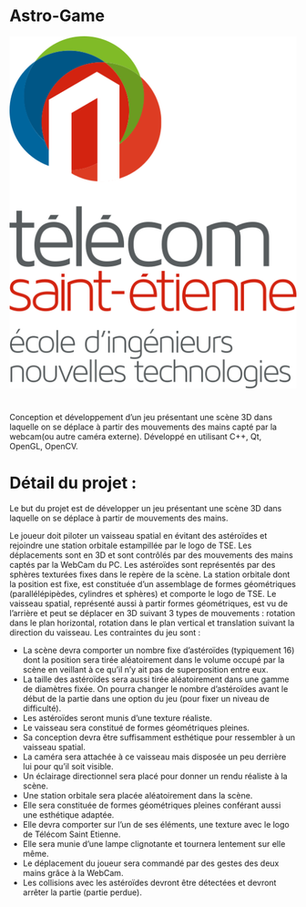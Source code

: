 # Astro-Game
![My Image](AstroTSE-master/resources/logoTSE509.png)
#
Conception et développement d’un jeu présentant une scène 3D dans laquelle on se déplace à partir des mouvements des mains capté par la webcam(ou autre caméra externe). 
Développé en utilisant C++, Qt, OpenGL, OpenCV.

# Détail du projet : #

Le but du projet est de développer un jeu présentant une scène 3D dans laquelle on se déplace à partir de mouvements des mains.

Le joueur doit piloter un vaisseau spatial en évitant des astéroïdes et rejoindre une station orbitale estampillée par le logo de TSE. Les déplacements sont en 3D et sont contrôlés par des mouvements des mains captés par la WebCam du PC. Les astéroïdes sont représentés par des sphères texturées fixes dans le repère de la scène. La station orbitale dont la position est fixe, est constituée d’un assemblage de formes géométriques (parallélépipèdes, cylindres et sphères) et comporte le logo de TSE. Le vaisseau spatial, représenté aussi à partir formes géométriques, est vu de l’arrière et peut se déplacer en 3D suivant 3 types de mouvements : rotation dans le plan horizontal, rotation dans le plan vertical et translation suivant la direction du vaisseau. 
Les contraintes du jeu sont :

* La scène devra comporter un nombre fixe d’astéroïdes (typiquement 16) dont la position sera tirée aléatoirement dans le volume occupé par la scène en veillant à ce qu’il n’y ait pas de superposition entre eux. 
* La taille des astéroïdes sera aussi tirée aléatoirement dans une gamme de diamètres fixée. On pourra changer le nombre d’astéroïdes avant le début de la partie dans une option du jeu (pour fixer un niveau de difficulté). 
* Les astéroïdes seront munis d’une texture réaliste.
* Le vaisseau sera constitué de formes géométriques pleines. 
* Sa conception devra être suffisamment esthétique pour ressembler à un vaisseau spatial. 
* La caméra sera attachée à ce vaisseau mais disposée un peu derrière lui pour qu’il soit visible. 
* Un éclairage directionnel sera placé pour donner un rendu réaliste à la scène.
* Une station orbitale sera placée aléatoirement dans la scène. 
* Elle sera constituée de formes géométriques pleines conférant aussi une esthétique adaptée. 
* Elle devra comporter sur l’un de ses éléments, une texture avec le logo de Télécom Saint Etienne.
* Elle sera munie d’une lampe clignotante et tournera lentement sur elle même.
* Le déplacement du joueur sera commandé par des gestes des deux mains grâce à la WebCam.
* Les collisions avec les astéroïdes devront être détectées et devront arrêter la partie (partie perdue).
